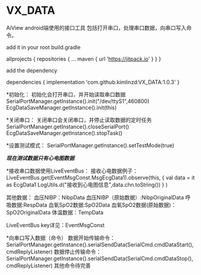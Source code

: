 # VX_DATA
AiView android端使用的接口工具 包括打开串口，处理串口数据，向串口写入命令。

add it in your root build.gradle

allprojects {
		repositories {
			...
			maven { url 'https://jitpack.io' }
		}
	}
  
add the dependency

 dependencies {
	        implementation 'com.github.kimlinzd:VX_DATA:1.0.3'
	}
        

*初始化：
 初始化会打开串口，并开始读取串口数据
 SerialPortManager.getInstance().init("/dev/ttyS1",460800)
 EcgDataSaveManager.getInstance().init(this)

*关闭串口：
 关闭串口会关闭串口，并停止读取数据的定时任务
 SerialPortManager.getInstance().closeSerialPort()
 EcgDataSaveManager.getInstance().stopTask()

*设置测试模式：
 SerialPortManager.getInstance().setTestMode(true)
 
 *****现在测试数据只有心电图数据*****

*接收串口数据使用LiveEventBus：
 接收心电数据例子：
 LiveEventBus.get(EventMsgConst.MsgEcgData1).observe(this, {
                val data = it as EcgData1
                LogUtils.d("接收到心电图信息",data.chn.toString())
            }
        )
 
 其他数据：
 血压NIBP：NibpData
 血压NIBP（原始数据）:NibpOriginalData
 呼吸数据:RespData
 血氧SpO2数据:SpO2Data
 血氧SpO2数据(原始数据)：SpO2OriginalData
 体温数据：TempData
 
 LiveEventBus key详见：EventMsgConst
 
 *向串口写入数据（命令）
  数据开始传输命令：
  SerialPortManager.getInstance().serialSendData(SerialCmd.cmdDataStart(),cmdReplyListener)
  数据停止传输命令：
  SerialPortManager.getInstance().serialSendData(SerialCmd.cmdDataStop(),cmdReplyListener)
  其他命令待完善
        
        

      
